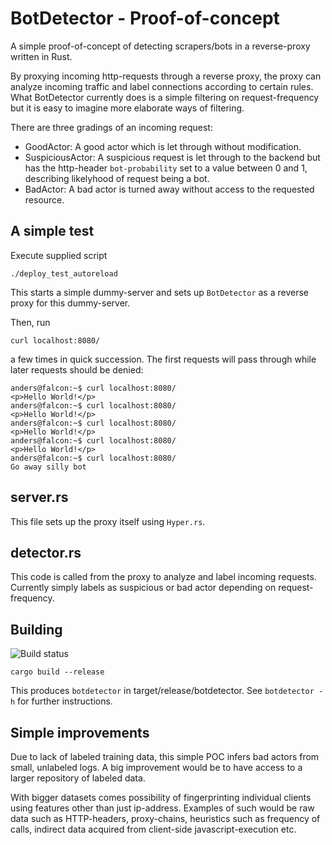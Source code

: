 BotDetector - Proof-of-concept
==============================

A simple proof-of-concept of detecting scrapers/bots in a reverse-proxy written in Rust.

By proxying incoming http-requests through a reverse proxy, the proxy can analyze incoming traffic and label connections according to certain rules. What BotDetector currently does is a simple filtering on request-frequency but it is easy to imagine more elaborate ways of filtering.

There are three gradings of an incoming request:

 * GoodActor: A good actor which is let through without modification.
 * SuspiciousActor: A suspicious request is let through to the backend but has the http-header `bot-probability` set to a value between 0 and 1, describing likelyhood of request being a bot.
 * BadActor: A bad actor is turned away without access to the requested resource.

A simple test
-------------

Execute supplied script
```
./deploy_test_autoreload
```
This starts a simple dummy-server and sets up `BotDetector` as a reverse proxy for this dummy-server.

Then, run 
```
curl localhost:8080/
```
a few times in quick succession. The first requests will pass through while later requests should be denied:

```
anders@falcon:~$ curl localhost:8080/
<p>Hello World!</p>
anders@falcon:~$ curl localhost:8080/
<p>Hello World!</p>
anders@falcon:~$ curl localhost:8080/
<p>Hello World!</p>
anders@falcon:~$ curl localhost:8080/
<p>Hello World!</p>
anders@falcon:~$ curl localhost:8080/
Go away silly bot
```

server.rs
---------
This file sets up the proxy itself using `Hyper.rs`.

detector.rs
-----------
This code is called from the proxy to analyze and label incoming requests. Currently simply labels as suspicious or bad actor depending on request-frequency.


Building
--------

![Build status](https://travis-ci.org/PureW/BotDetector.svg?branch=master)

```
cargo build --release
```
This produces `botdetector` in target/release/botdetector. See `botdetector -h` for further instructions.


Simple improvements
-------------------

Due to lack of labeled training data, this simple POC infers bad actors from small, unlabeled logs. A big improvement would be to have access to a larger repository of labeled data.

With bigger datasets comes possibility of fingerprinting individual clients using features other than just ip-address. Examples of such would be raw data such as HTTP-headers, proxy-chains, heuristics such as frequency of calls, indirect data acquired from client-side javascript-execution etc.

